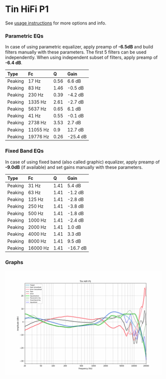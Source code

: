 # Tin HiFi P1
See [usage instructions](https://github.com/jaakkopasanen/AutoEq#usage) for more options and info.

### Parametric EQs
In case of using parametric equalizer, apply preamp of **-6.5dB** and build filters manually
with these parameters. The first 5 filters can be used independently.
When using independent subset of filters, apply preamp of **-6.4 dB**.

| Type    | Fc       |    Q | Gain     |
|:--------|:---------|:-----|:---------|
| Peaking | 17 Hz    | 0.56 | 6.6 dB   |
| Peaking | 83 Hz    | 1.46 | -0.5 dB  |
| Peaking | 230 Hz   | 0.39 | -4.2 dB  |
| Peaking | 1335 Hz  | 2.61 | -2.7 dB  |
| Peaking | 5637 Hz  | 0.65 | 6.1 dB   |
| Peaking | 41 Hz    | 0.55 | -0.1 dB  |
| Peaking | 2738 Hz  | 3.53 | 2.7 dB   |
| Peaking | 11055 Hz | 0.9  | 12.7 dB  |
| Peaking | 19776 Hz | 0.26 | -25.4 dB |

### Fixed Band EQs
In case of using fixed band (also called graphic) equalizer, apply preamp of **-9.0dB**
(if available) and set gains manually with these parameters.

| Type    | Fc       |    Q | Gain     |
|:--------|:---------|:-----|:---------|
| Peaking | 31 Hz    | 1.41 | 5.4 dB   |
| Peaking | 63 Hz    | 1.41 | -1.2 dB  |
| Peaking | 125 Hz   | 1.41 | -2.8 dB  |
| Peaking | 250 Hz   | 1.41 | -3.8 dB  |
| Peaking | 500 Hz   | 1.41 | -1.8 dB  |
| Peaking | 1000 Hz  | 1.41 | -2.4 dB  |
| Peaking | 2000 Hz  | 1.41 | 1.0 dB   |
| Peaking | 4000 Hz  | 1.41 | 3.3 dB   |
| Peaking | 8000 Hz  | 1.41 | 9.5 dB   |
| Peaking | 16000 Hz | 1.41 | -16.7 dB |

### Graphs
![](./Tin%20HiFi%20P1.png)